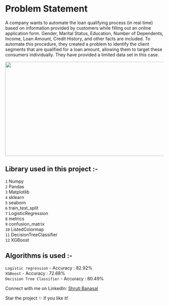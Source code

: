 # Problem Statement
A company wants to automate the loan qualifying process (in real time) based on information provided by customers while filling out an online application form. Gender, Marital Status, Education, Number of Dependents, Income, Loan Amount, Credit History, and other facts are included.
To automate this procedure, they created a problem to identify the client segments that are qualified for a loan amount, allowing them to target these consumers individually. They have provided a limited data set in this case.
<p>
<img width=700 height=300 src="https://www.bajajfinservmarkets.in/content/dam/bajajfinserv/banner-website/personal-loan/personal-loan-pl.jpg">
</p>

## Library used in this project :-
`1` Numpy <br/>
`2` Pandas <br/>
`3` Matplotlib <br/>
`4` sklearn <br/>
`5` seaborn <br/>
`6` train_test_split <br/>
`7` LogisticRegression <br/>
`8` metrics <br/>
`9` confusion_matrix <br/>
`10` ListedColormap <br/>
`11` DecisionTreeClassifier <br/>
`12` XGBoost <br/>
## Algorithms is used :-
`Logistic regression` -  Accuracy : 82.92% <br/>
`XGBoost` -  Accuracy : 72.68% <br/>
`Decision Tree Classifier` -  Accuracy : 80.49% <br/>

Connect with me on LinkedIn:
<a href="https:// www.linkedin.com/in/shruti-b-6743361bb/">Shruti Banasal</a><br/>

 Star the project :sparkles: if you like it!
